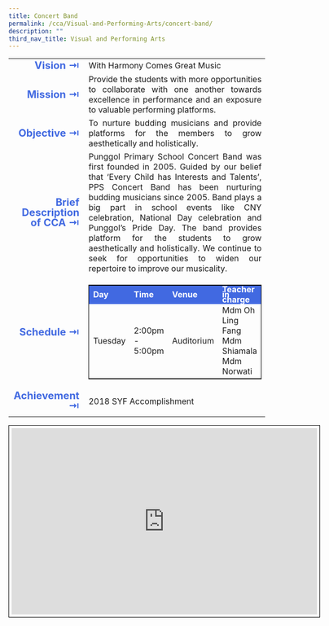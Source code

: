 ```yaml
---
title: Concert Band
permalink: /cca/Visual-and-Performing-Arts/concert-band/
description: ""
third_nav_title: Visual and Performing Arts
---
```

<table>
	<tbody><tr><td width="70" style="line-height:1; font-weight:bold; font-size: 20px; color:royalblue; border:0px solid black; text-align:right">Vision ⇥</td>
		<td>With Harmony Comes Great Music</td>
	</tr>
	<tr><td style="line-height:1; font-weight:bold; font-size: 20px; color:royalblue; border:0px solid black; text-align:right">Mission ⇥</td>
		<td style="text-align:justify">Provide the students with more opportunities to collaborate with one another towards excellence in performance and an exposure to valuable performing platforms.</td>
	</tr>
	<tr><td style="line-height:1; font-weight:bold; font-size: 20px; color:royalblue; border:0px solid black; text-align:right">Objective ⇥</td>
		<td style="text-align:justify">To nurture budding musicians and provide platforms for the members to grow aesthetically and holistically.</td>
	</tr>
		<tr><td style="line-height:1; font-weight:bold; font-size: 20px; color:royalblue; border:0px solid black; text-align:right">Brief Description of CCA ⇥</td>
		<td style="text-align:justify">Punggol Primary School Concert Band was first founded in 2005. Guided by our belief that ‘Every Child has Interests and Talents’, PPS Concert Band has been nurturing budding musicians since 2005. Band plays a big part in school events like CNY celebration, National Day celebration and Punggol’s Pride Day. The band provides platform for the students to grow aesthetically and holistically. We continue to seek for opportunities to widen our repertoire to improve our musicality.</td>
	</tr>
	<tr><td style="line-height:1; font-weight:bold; font-size: 20px; color:royalblue; border:0px solid black; text-align:right">Schedule ⇥</td>
		<td>
			<table style="border:1px solid black">
		<tbody>
			<tr style="line-height:10px; font-weight: bold; background-color:royalblue; font-size:16px;color:white"><td>Day</td><td width="100">Time</td><td>Venue</td><td>Teacher in charge</td></tr>
			<tr><td>Tuesday</td><td>2:00pm - 5:00pm</td><td>Auditorium</td><td>Mdm Oh Ling Fang<br>Mdm Shiamala<br>Mdm Norwati</td></tr>
		</tbody>
	</table>
		</td>
	</tr>
		<tr><td style="line-height:1; font-weight:bold; font-size: 20px; color:royalblue; border:0px solid black; text-align:right">Achievement ⇥</td>
			<td style="text-align:justify">2018 SYF Accomplishment</td>
	</tr>
	<tr><td></td></tr>
</tbody></table>

<center><iframe allowfullscreen="true" height="366" width="600" frameborder="0" style="border:1px solid black; padding:5px" src="https://docs.google.com/presentation/d/e/2PACX-1vRozU4e1NRmpXQPFjXDhOeuY0XFlCjghb21jlc0JtEv0PBj_FYtlR-xpMG8A2UIzk6Y0y31_kZZEuGt/embed?start=false&amp;loop=false&amp;delayms=3000"></iframe></center>